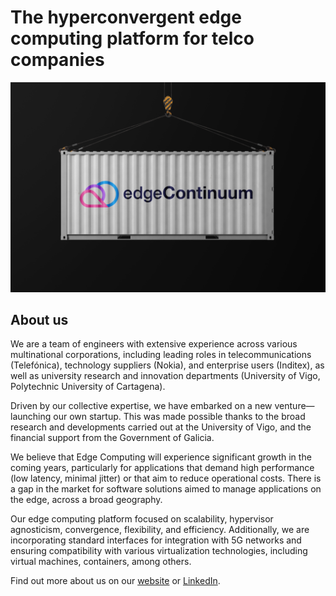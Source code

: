 # The hyperconvergent edge computing platform for telco companies

![image info](brand-image.jpg)

## About us
We are a team of engineers with extensive experience across various multinational corporations, including leading roles in telecommunications (Telefónica), technology suppliers (Nokia), and enterprise users (Inditex), as well as university research and innovation departments (University of Vigo, Polytechnic University of Cartagena). 

Driven by our collective expertise, we have embarked on a new venture—launching our own startup. This was made possible thanks to the broad research and developments carried out at the University of Vigo, and the financial support from the Government of Galicia.

We believe that Edge Computing will experience significant growth in the coming years, particularly for applications that demand high performance (low latency, minimal jitter) or that aim to reduce operational costs. There is a gap in the market for software solutions aimed to manage applications on the edge, across a broad geography. 

Our edge computing platform focused on scalability, hypervisor agnosticism, convergence, flexibility, and efficiency. Additionally, we are incorporating standard interfaces for integration with 5G networks and ensuring compatibility with various virtualization technologies, including virtual machines, containers, among others.

Find out more about us on our [website](https://edgecontinuum.com) or [LinkedIn](https://www.linkedin.com/company/edgecontinuum).
